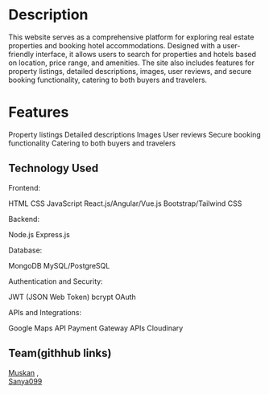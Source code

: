 # Description 
This website serves as a comprehensive platform for exploring real estate properties 
and booking hotel accommodations. Designed with a user-friendly interface, it allows 
users to search for properties and hotels based on location, price range, and amenities.
The site also includes features for property listings, detailed descriptions, images, user reviews,
and secure booking functionality, catering to both buyers and travelers.

# Features
 Property listings 
 Detailed descriptions 
 Images
 User reviews
 Secure booking functionality
 Catering to both buyers and travelers

 ## Technology Used
 
Frontend:
 
HTML
CSS
JavaScript
React.js/Angular/Vue.js
Bootstrap/Tailwind CSS

Backend:

Node.js
Express.js

Database:

MongoDB
MySQL/PostgreSQL

Authentication and Security:

JWT (JSON Web Token)
bcrypt
OAuth

APIs and Integrations:

Google Maps API
Payment Gateway APIs
Cloudinary

## Team(githhub links)

[Muskan](https://github.com/Muskan01-engg/BEE-project.git)  ,  
[Sanya099](https://github.com/sanya099/BEE-project  )




